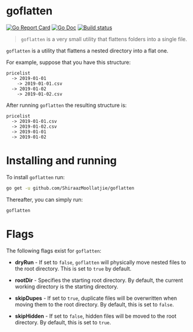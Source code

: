 # goflatten
[![Go Report Card](https://goreportcard.com/badge/github.com/ShiraazMoollatjie/goflatten?style=flat-square)](https://goreportcard.com/report/github.com/ShiraazMoollatjie/goflatten)
[![Go Doc](https://img.shields.io/badge/godoc-reference-blue.svg?style=flat-square)](http://godoc.org/github.com/ShiraazMoollatjie/goflatten)
[![Build status](https://ci.appveyor.com/api/projects/status/v0x22haovyo1y396/branch/master?svg=true)](https://ci.appveyor.com/project/ShiraazMoollatjie/goflatten/branch/master)


> `goflatten` is a very small utility that flattens folders into a single file.

`goflatten` is a utility that flattens a nested directory into a flat one. 

For example, suppose that you have this structure:

```
pricelist
  -> 2019-01-01
    -> 2019-01-01.csv
  -> 2019-01-02
    -> 2019-01-02.csv
```

After running `goflatten` the resulting structure is:

```
pricelist
  -> 2019-01-01.csv
  -> 2019-01-02.csv
  -> 2019-01-01
  -> 2019-01-02
```

# Installing and running

To install `goflatten` run:

```sh
go get -u github.com/ShiraazMoollatjie/goflatten
```

Thereafter, you can simply run:

```
goflatten
```

# Flags

The following flags exist for `goflatten`:

- **dryRun** - If set to `false`, `goflatten` will physically move nested files to the root directory. This is set to `true` by default.

- **rootDir** - Specifies the starting root directory. By default, the current working directory is the starting directory.

- **skipDupes** - If set to `true`, duplicate files will be overwritten when moving them to the root directory. By default, this is set to `false`.

- **skipHidden** - If set to `false`, hidden files will be moved to the root directory. By default, this is set to `true`.




